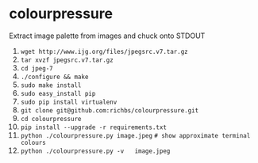 colourpressure
==============

Extract image palette from images and chuck onto STDOUT


1. `wget http://www.ijg.org/files/jpegsrc.v7.tar.gz`
1. `tar xvzf jpegsrc.v7.tar.gz`
1. `cd jpeg-7`
1. `./configure && make`
1.  `sudo make install`
1. `sudo easy_install pip`
1. `sudo pip install virtualenv`
1. `git clone git@github.com:richbs/colourpressure.git`
1. `cd colourpressure`
1. `pip install --upgrade -r requirements.txt`
1. `python ./colourpressure.py image.jpeg`
`# show approximate terminal colours`
1. `python ./colourpressure.py -v 	image.jpeg`
